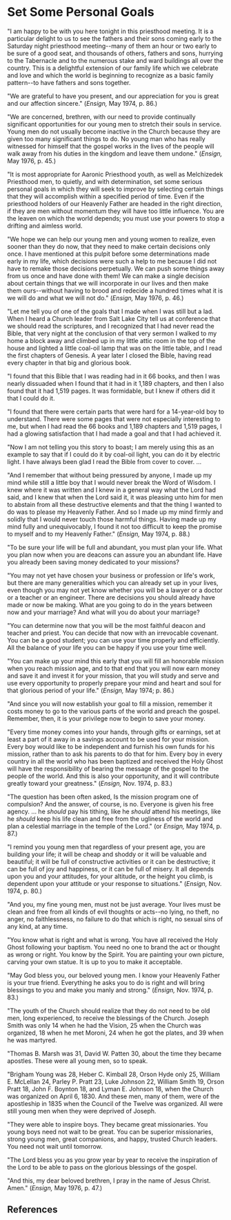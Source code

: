 # Set Some Personal Goals

"I am happy to be with you here tonight in this priesthood meeting. It is a
particular delight to us to see the fathers and their sons coming early to the
Saturday night priesthood meeting--many of them an hour or two early to be
sure of a good seat, and thousands of others, fathers and sons, hurrying to
the Tabernacle and to the numerous stake and ward buildings all over the
country. This is a delightful extension of our family life which we celebrate
and love and which the world is beginning to recognize as a basic family
pattern--to have fathers and sons together.

"We are grateful to have you present, and our appreciation for you is great
and our affection sincere." (_Ensign,_ May 1974, p. 86.)

"We are concerned, brethren, with our need to provide continually significant
opportunities for our young men to stretch their souls in service. Young men
do not usually become inactive in the Church because they are given too many
significant things to do. No young man who has really witnessed for himself
that the gospel works in the lives of the people will walk away from his
duties in the kingdom and leave them undone." (_Ensign,_ May 1976, p. 45.)

"It is most appropriate for Aaronic Priesthood youth, as well as Melchizedek
Priesthood men, to quietly, and with determination, set some serious personal
goals in which they will seek to improve by selecting certain things that they
will accomplish within a specified period of time. Even if the priesthood
holders of our Heavenly Father are headed in the right direction, if they are
men without momentum they will have too little influence. You are the leaven
on which the world depends; you must use your powers to stop a drifting and
aimless world.

"We hope we can help our young men and young women to realize, even sooner
than they do now, that they need to make certain decisions only once. I have
mentioned at this pulpit before some determinations made early in my life,
which decisions were such a help to me because I did not have to remake those
decisions perpetually. We can push some things away from us once and have done
with them! We can make a single decision about certain things that we will
incorporate in our lives and then make them ours--without having to brood and
redecide a hundred times what it is we will do and what we will not do."
(_Ensign,_ May 1976, p. 46.)

"Let me tell you of one of the goals that I made when I was still but a lad.
When I heard a Church leader from Salt Lake City tell us at conference that we
should read the scriptures, and I recognized that I had never read the Bible,
that very night at the conclusion of that very sermon I walked to my home a
block away and climbed up in my little attic room in the top of the house and
lighted a little coal-oil lamp that was on the little table, and I read the
first chapters of Genesis. A year later I closed the Bible, having read every
chapter in that big and glorious book.

"I found that this Bible that I was reading had in it 66 books, and then I was
nearly dissuaded when I found that it had in it 1,189 chapters, and then I
also found that it had 1,519 pages. It was formidable, but I knew if others
did it that I could do it.

"I found that there were certain parts that were hard for a 14-year-old boy to
understand. There were some pages that were not especially interesting to me,
but when I had read the 66 books and 1,189 chapters and 1,519 pages, I had a
glowing satisfaction that I had made a goal and that I had achieved it.

"Now I am not telling you this story to boast; I am merely using this as an
example to say that if I could do it by coal-oil light, you can do it by
electric light. I have always been glad I read the Bible from cover to cover.
...

"And I remember that without being pressured by anyone, I made up my mind
while still a little boy that I would never break the Word of Wisdom. I knew
where it was written and I knew in a general way what the Lord had said, and I
knew that when the Lord said it, it was pleasing unto him for men to abstain
from all these destructive elements and that the thing I wanted to do was to
please my Heavenly Father. And so I made up my mind firmly and solidly that I
would never touch those harmful things. Having made up my mind fully and
unequivocably, I found it not too difficult to keep the promise to myself and
to my Heavenly Father." (_Ensign,_ May 1974, p. 88.)

"To be sure your life will be full and abundant, you must plan your life. What
you plan now when you are deacons can assure you an abundant life. Have you
already been saving money dedicated to your missions?

"You may not yet have chosen your business or profession or life's work, but
there are many generalities which you can already set up in your lives, even
though you may not yet know whether you will be a lawyer or a doctor or a
teacher or an engineer. There are decisions you should already have made or
now be making. What are you going to do in the years between now and your
marriage? And what will you do about your marriage?

"You can determine now that you will be the most faithful deacon and teacher
and priest. You can decide that now with an irrevocable covenant. You can be a
good student; you can use your time properly and efficiently. All the balance
of your life you can be happy if you use your time well.

"You can make up your mind this early that you will fill an honorable mission
when you reach mission age, and to that end that you will now earn money and
save it and invest it for your mission, that you will study and serve and use
every opportunity to properly prepare your mind and heart and soul for that
glorious period of your life." (_Ensign,_ May 1974; p. 86.)

"And since you will now establish your goal to fill a mission, remember it
costs money to go to the various parts of the world and preach the gospel.
Remember, then, it is your privilege now to begin to save your money.

"Every time money comes into your hands, through gifts or earnings, set at
least a part of it away in a savings account to be used for your mission.
Every boy would like to be independent and furnish his own funds for his
mission, rather than to ask his parents to do that for him. Every boy in every
country in all the world who has been baptized and received the Holy Ghost
will have the responsibility of bearing the message of the gospel to the
people of the world. And this is also your opportunity, and it will contribute
greatly toward your greatness." (_Ensign,_ Nov. 1974, p. 83.)

"The question has been often asked, Is the mission program one of compulsion?
And the answer, of course, is no. Everyone is given his free agency. ... he
_should_ pay his tithing, like he _should_ attend his meetings, like he
_should_ keep his life clean and free from the ugliness of the world and plan
a celestial marriage in the temple of the Lord." (or _Ensign,_ May 1974, p.
87.)

"I remind you young men that regardless of your present age, you are building
your life; it will be cheap and shoddy or it will be valuable and beautiful;
it will be full of constructive activities or it can be destructive; it can be
full of joy and happiness, or it can be full of misery. It all depends upon
you and your attitudes, for your altitude, or the height you climb, is
dependent upon your attitude or your response to situations." (_Ensign,_ Nov.
1974, p. 80.)

"And you, my fine young men, must not be just average. Your lives must be
clean and free from all kinds of evil thoughts or acts--no lying, no theft, no
anger, no faithlessness, no failure to do that which is right, no sexual sins
of any kind, at any time.

"You know what is right and what is wrong. You have all received the Holy
Ghost following your baptism. You need no one to brand the act or thought as
wrong or right. You know by the Spirit. You are painting your own picture,
carving your own statue. It is up to you to make it acceptable.

"May God bless you, our beloved young men. I know your Heavenly Father is your
true friend. Everything he asks you to do is right and will bring blessings to
you and make you manly and strong." (_Ensign,_ Nov. 1974, p. 83.)

"The youth of the Church should realize that they do not need to be old men,
long experienced, to receive the blessings of the Church. Joseph Smith was
only 14 when he had the Vision, 25 when the Church was organized, 18 when he
met Moroni, 24 when he got the plates, and 39 when he was martyred.

"Thomas B. Marsh was 31, David W. Patten 30, about the time they became
apostles. These were all young men, so to speak.

"Brigham Young was 28, Heber C. Kimball 28, Orson Hyde only 25, William E.
McLellan 24, Parley P. Pratt 23, Luke Johnson 22, William Smith 19, Orson
Pratt 18, John F. Boynton 18, and Lyman E. Johnson 18, when the Church was
organized on April 6, 1830. And these men, many of them, were of the
apostleship in 1835 when the Council of the Twelve was organized. All were
still young men when they were deprived of Joseph.

"They were able to inspire boys. They became great missionaries. You young
boys need not wait to be great. You can be superior missionaries, strong young
men, great companions, and happy, trusted Church leaders. You need not wait
until tomorrow.

"The Lord bless you as you grow year by year to receive the inspiration of the
Lord to be able to pass on the glorious blessings of the gospel.

"And this, my dear beloved brethren, I pray in the name of Jesus Christ.
Amen." (_Ensign,_ May 1976, p. 47.)

## References

